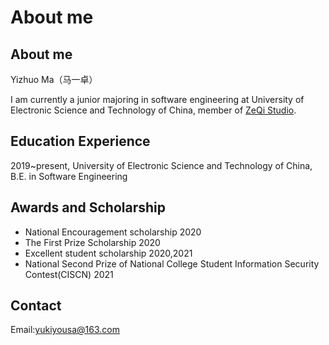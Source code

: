 # About me


## About me

Yizhuo Ma（马一卓）

I am currently a junior majoring in software engineering at University of Electronic Science and Technology of China, member of [ZeQi Studio](https://github.com/ZeQi-Studio).
## Education Experience

2019~present, University of Electronic Science and Technology of China, B.E. in Software Engineering

## Awards and Scholarship

- National Encouragement scholarship    2020
- The First Prize Scholarship    2020
- Excellent student scholarship	2020,2021
- National Second Prize of National College Student Information Security Contest(CISCN)    2021

## Contact

Email:yukiyousa@163.com
